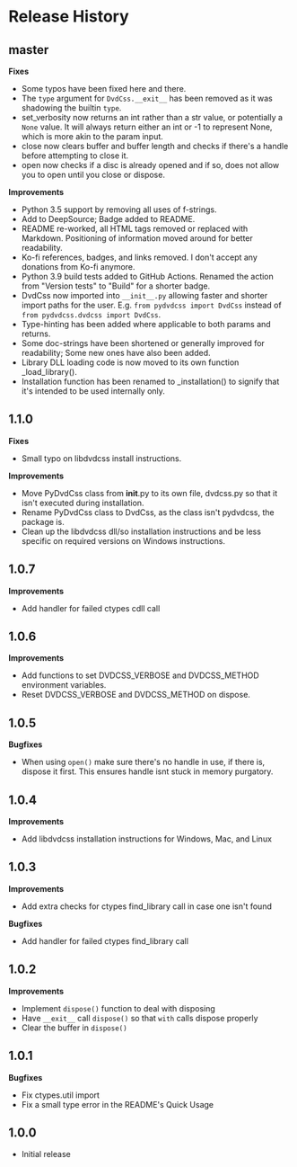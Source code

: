 # Release History

## master

**Fixes**

- Some typos have been fixed here and there.
- The `type` argument for `DvdCss.__exit__` has been removed as it was shadowing the builtin `type`.
- set_verbosity now returns an int rather than a str value, or potentially a `None` value. It will always return either an int or -1 to represent None, which is more akin to the param input.
- close now clears buffer and buffer length and checks if there's a handle before attempting to close it.
- open now checks if a disc is already opened and if so, does not allow you to open until you close or dispose.


**Improvements**

- Python 3.5 support by removing all uses of f-strings.
- Add to DeepSource; Badge added to README.
- README re-worked, all HTML tags removed or replaced with Markdown. Positioning of information moved around for better readability.
- Ko-fi references, badges, and links removed. I don't accept any donations from Ko-fi anymore.
- Python 3.9 build tests added to GitHub Actions. Renamed the action from "Version tests" to "Build" for a shorter badge.
- DvdCss now imported into `__init__.py` allowing faster and shorter import paths for the user. E.g. `from pydvdcss import DvdCss` instead of `from pydvdcss.dvdcss import DvdCss`.
- Type-hinting has been added where applicable to both params and returns.
- Some doc-strings have been shortened or generally improved for readability; Some new ones have also been added.
- Library DLL loading code is now moved to its own function _load_library().
- Installation function has been renamed to _installation() to signify that it's intended to be used internally only.

## 1.1.0

**Fixes**

- Small typo on libdvdcss install instructions.

**Improvements**

- Move PyDvdCss class from __init__.py to its own file, dvdcss.py so that it isn't executed during installation.
- Rename PyDvdCss class to DvdCss, as the class isn't pydvdcss, the package is.
- Clean up the libdvdcss dll/so installation instructions and be less specific on required versions on Windows instructions.

## 1.0.7

**Improvements**

- Add handler for failed ctypes cdll call

## 1.0.6

**Improvements**

- Add functions to set DVDCSS_VERBOSE and DVDCSS_METHOD environment variables.
- Reset DVDCSS_VERBOSE and DVDCSS_METHOD on dispose.

## 1.0.5

**Bugfixes**

- When using `open()` make sure there's no handle in use, if there is, dispose it first. This ensures handle isnt stuck in memory purgatory.

## 1.0.4

**Improvements**

- Add libdvdcss installation instructions for Windows, Mac, and Linux

## 1.0.3

**Improvements**

- Add extra checks for ctypes find_library call in case one isn't found

**Bugfixes**

- Add handler for failed ctypes find_library call

## 1.0.2

**Improvements**

- Implement `dispose()` function to deal with disposing
- Have `__exit__` call `dispose()` so that `with` calls dispose properly
- Clear the buffer in `dispose()`

## 1.0.1

**Bugfixes**

- Fix ctypes.util import
- Fix a small type error in the README's Quick Usage

## 1.0.0

- Initial release
